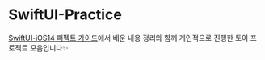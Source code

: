 # SwiftUI-Practice

[SwiftUI-iOS14 퍼펙트 가이드](https://www.inflearn.com/course/swift-ui-ios14#)에서 배운 내용 정리와 함께 개인적으로 진행한 토이 프로젝트 모음입니다✨

